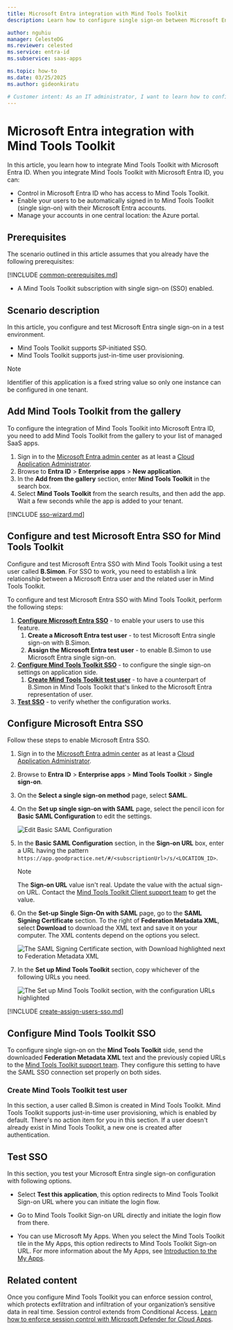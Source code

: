 ```yaml
---
title: Microsoft Entra integration with Mind Tools Toolkit
description: Learn how to configure single sign-on between Microsoft Entra ID and Mind Tools Toolkit.

author: nguhiu
manager: CelesteDG
ms.reviewer: celested
ms.service: entra-id
ms.subservice: saas-apps

ms.topic: how-to
ms.date: 03/25/2025
ms.author: gideonkiratu

# Customer intent: As an IT administrator, I want to learn how to configure single sign-on between Microsoft Entra ID and Mind Tools Toolkit so that I can control who has access to Mind Tools Toolkit, enable automatic sign-in with Microsoft Entra accounts, and manage my accounts in one central location.
---
```

# Microsoft Entra integration with Mind Tools Toolkit

In this article,  you learn how to integrate Mind Tools Toolkit with Microsoft Entra ID. When you integrate Mind Tools Toolkit with Microsoft Entra ID, you can:

* Control in Microsoft Entra ID who has access to Mind Tools Toolkit.
* Enable your users to be automatically signed in to Mind Tools Toolkit (single sign-on) with their Microsoft Entra accounts.
* Manage your accounts in one central location: the Azure portal.

## Prerequisites

The scenario outlined in this article assumes that you already have the following prerequisites:

[!INCLUDE [common-prerequisites.md](~/identity/saas-apps/includes/common-prerequisites.md)]
* A Mind Tools Toolkit subscription with single sign-on (SSO) enabled.

## Scenario description

In this article,  you configure and test Microsoft Entra single sign-on in a test environment.

* Mind Tools Toolkit supports SP-initiated SSO.
* Mind Tools Toolkit supports just-in-time user provisioning.

> [!NOTE]
> Identifier of this application is a fixed string value so only one instance can be configured in one tenant.

## Add Mind Tools Toolkit from the gallery

To configure the integration of Mind Tools Toolkit into Microsoft Entra ID, you need to add Mind Tools Toolkit from the gallery to your list of managed SaaS apps.

1. Sign in to the [Microsoft Entra admin center](https://entra.microsoft.com) as at least a [Cloud Application Administrator](~/identity/role-based-access-control/permissions-reference.md#cloud-application-administrator).
1. Browse to **Entra ID** > **Enterprise apps** > **New application**.
1. In the **Add from the gallery** section, enter **Mind Tools Toolkit** in the search box.
1. Select **Mind Tools Toolkit** from the search results, and then add the app. Wait a few seconds while the app is added to your tenant.

 [!INCLUDE [sso-wizard.md](~/identity/saas-apps/includes/sso-wizard.md)]

<a name='configure-and-test-azure-ad-sso-for-mind-tools-toolkit'></a>

## Configure and test Microsoft Entra SSO for Mind Tools Toolkit

Configure and test Microsoft Entra SSO with Mind Tools Toolkit using a test user called **B.Simon**. For SSO to work, you need to establish a link relationship between a Microsoft Entra user and the related user in Mind Tools Toolkit.

To configure and test Microsoft Entra SSO with Mind Tools Toolkit, perform the following steps:

1. **[Configure Microsoft Entra SSO](#configure-azure-ad-sso)** - to enable your users to use this feature.
    1. **Create a Microsoft Entra test user** - to test Microsoft Entra single sign-on with B.Simon.
    1. **Assign the Microsoft Entra test user** - to enable B.Simon to use Microsoft Entra single sign-on.
1. **[Configure Mind Tools Toolkit SSO](#configure-mind-tools-toolkit-sso)** - to configure the single sign-on settings on application side.
    1. **[Create Mind Tools Toolkit test user](#create-mind-tools-toolkit-test-user)** - to have a counterpart of B.Simon in Mind Tools Toolkit that's linked to the Microsoft Entra representation of user.
1. **[Test SSO](#test-sso)** - to verify whether the configuration works.

<a name='configure-azure-ad-sso'></a>

## Configure Microsoft Entra SSO

Follow these steps to enable Microsoft Entra SSO.

1. Sign in to the [Microsoft Entra admin center](https://entra.microsoft.com) as at least a [Cloud Application Administrator](~/identity/role-based-access-control/permissions-reference.md#cloud-application-administrator).
1. Browse to **Entra ID** > **Enterprise apps** > **Mind Tools Toolkit** > **Single sign-on**.
1. On the **Select a single sign-on method** page, select **SAML**.
1. On the **Set up single sign-on with SAML** page, select the pencil icon for **Basic SAML Configuration** to edit the settings.

   ![Edit Basic SAML Configuration](common/edit-urls.png)

1. In the **Basic SAML Configuration** section, in the **Sign-on URL** box, enter a URL having the pattern `https://app.goodpractice.net/#/<subscriptionUrl>/s/<LOCATION_ID>`.

    > [!NOTE]
    > The **Sign-on URL** value isn't real. Update the value with the actual sign-on URL. Contact the [Mind Tools Toolkit Client support team](mailto:support@goodpractice.com) to get the value.

1. On the **Set-up Single Sign-On with SAML** page, go to the **SAML Signing Certificate** section. To the right of **Federation Metadata XML**, select **Download** to download the XML text and save it on your computer. The XML contents depend on the options you select.

    ![The SAML Signing Certificate section, with Download highlighted next to Federation Metadata XML](common/metadataxml.png)

1. In the **Set up Mind Tools Toolkit** section, copy whichever of the following URLs you need.

    ![The Set up Mind Tools Toolkit section, with the configuration URLs highlighted](common/copy-configuration-urls.png)

<a name='create-an-azure-ad-test-user'></a>

[!INCLUDE [create-assign-users-sso.md](~/identity/saas-apps/includes/create-assign-users-sso.md)]

## Configure Mind Tools Toolkit SSO

To configure single sign-on on the **Mind Tools Toolkit** side, send the downloaded **Federation Metadata XML** text and the previously copied URLs to the [Mind Tools Toolkit support team](mailto:support@goodpractice.com). They configure this setting to have the SAML SSO connection set properly on both sides.

### Create Mind Tools Toolkit test user

In this section, a user called B.Simon is created in Mind Tools Toolkit. Mind Tools Toolkit supports just-in-time user provisioning, which is enabled by default. There's no action item for you in this section. If a user doesn't already exist in Mind Tools Toolkit, a new one is created after authentication.

## Test SSO

In this section, you test your Microsoft Entra single sign-on configuration with following options. 

* Select **Test this application**, this option redirects to Mind Tools Toolkit Sign-on URL where you can initiate the login flow. 

* Go to Mind Tools Toolkit Sign-on URL directly and initiate the login flow from there.

* You can use Microsoft My Apps. When you select the Mind Tools Toolkit tile in the My Apps, this option redirects to Mind Tools Toolkit Sign-on URL. For more information about the My Apps, see [Introduction to the My Apps](https://support.microsoft.com/account-billing/sign-in-and-start-apps-from-the-my-apps-portal-2f3b1bae-0e5a-4a86-a33e-876fbd2a4510).

## Related content

Once you configure Mind Tools Toolkit you can enforce session control, which protects exfiltration and infiltration of your organization’s sensitive data in real time. Session control extends from Conditional Access. [Learn how to enforce session control with Microsoft Defender for Cloud Apps](/cloud-app-security/proxy-deployment-aad).
